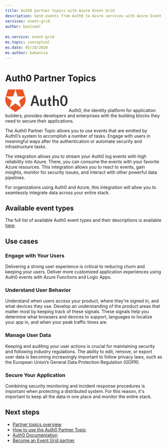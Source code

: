 ```yaml
---
title: Auth0 partner topics with Azure Event Grid
description: Send events from Auth0 to Azure services with Azure Event Grid.
services: event-grid
author: banisadr

ms.service: event-grid
ms.topic: conceptual
ms.date: 05/18/2020
ms.author: babanisa
---
```


# Auth0 Partner Topics
![Auth0 Logo](./media/auth0-overview/auth0-logo.png)
Auth0, the identity platform for application builders, provides developers and enterprises with the building blocks they need to secure their applications.

The Auth0 Partner Topic allows you to use events that are emitted by Auth0’s system to accomplish a number of tasks. Engage with users in meaningful ways after the authentication or automate security and infrastructure tasks.

The integration allows you to stream your Auth0 log events with high reliability into Azure. There, you can consume the events with your favorite Azure resources. This integration allows you to react to events, gain insights, monitor for security issues, and interact with other powerful data pipelines.

For organizations using Auth0 and Azure, this integration will allow you to seamlessly integrate data across your entire stack. 
 
## Available event types
The full list of available Auth0 event types and their descriptions is available [here](https://auth0.com/docs/logs/references/log-event-type-codes).

## Use cases

### Engage with Your Users
Delivering a strong user experience is critical to reducing churn and keeping your users. Deliver more customized application experiences using Auth0 events with Azure Functions and Logic Apps. 

### Understand User Behavior
Understand when users access your product, where they're signed in, and what devices they use. Develop an understanding of the product areas that matter most by keeping track of these signals. These signals help you determine what browsers and devices to support, languages to localize your app in, and when your peak traffic times are. 

### Manage User Data
Keeping and auditing your user actions is crucial for maintaining security and following industry regulations. The ability to edit, remove, or export user data is becoming increasingly important to follow privacy laws, such as the European Union’s General Data Protection Regulation (GDPR).

### Secure Your Application
Combining security monitoring and incident response procedures is important when protecting a distributed system. For this reason, it's important to keep all the data in one place and monitor the entire stack. 

## Next steps

- [Partner topics overview](partner-topics-overview.md)
- [How to use the Auth0 Partner Topic](auth0-how-to.md)
- [Auth0 Documentation](https://auth0.com/docs/logs/streams/azure-eventgrid)
- [Become an Event Grid partner](partner-onboarding-overview.md)


